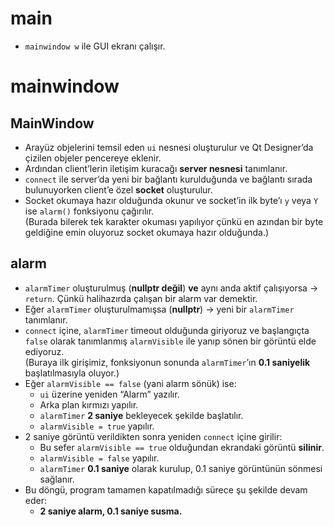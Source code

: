 # main
- `mainwindow w` ile GUI ekranı çalışır.  

# mainwindow

## MainWindow
- Arayüz objelerini temsil eden `ui` nesnesi oluşturulur ve Qt Designer’da çizilen objeler pencereye eklenir.  
- Ardından client’lerin iletişim kuracağı **server nesnesi** tanımlanır.  
- `connect` ile server’da yeni bir bağlantı kurulduğunda ve bağlantı sırada bulunuyorken client’e özel **socket** oluşturulur.  
- Socket okumaya hazır olduğunda okunur ve socket’in ilk byte’ı `y` veya `Y` ise `alarm()` fonksiyonu çağırılır.  
  (Burada bilerek tek karakter okuması yapılıyor çünkü en azından bir byte geldiğine emin oluyoruz socket okumaya hazır olduğunda.)

## alarm
- `alarmTimer` oluşturulmuş (**nullptr değil**) **ve** aynı anda aktif çalışıyorsa → `return`. Çünkü halihazırda çalışan bir alarm var demektir.  
- Eğer `alarmTimer` oluşturulmamışsa (**nullptr**) → yeni bir `alarmTimer` tanımlanır.  
- `connect` içine, `alarmTimer` timeout olduğunda giriyoruz ve başlangıçta `false` olarak tanımlanmış `alarmVisible` ile yanıp sönen bir görüntü elde ediyoruz.  
  (Buraya ilk girişimiz, fonksiyonun sonunda `alarmTimer`’ın **0.1 saniyelik** başlatılmasıyla oluyor.)  
- Eğer `alarmVisible == false` (yani alarm sönük) ise:  
  - `ui` üzerine yeniden “Alarm” yazılır.  
  - Arka plan kırmızı yapılır.  
  - `alarmTimer` **2 saniye** bekleyecek şekilde başlatılır.  
  - `alarmVisible = true` yapılır.  
- 2 saniye görüntü verildikten sonra yeniden `connect` içine girilir:  
  - Bu sefer `alarmVisible == true` olduğundan ekrandaki görüntü **silinir**.  
  - `alarmVisible = false` yapılır.  
  - `alarmTimer` **0.1 saniye** olarak kurulup, 0.1 saniye görüntünün sönmesi sağlanır.  
- Bu döngü, program tamamen kapatılmadığı sürece şu şekilde devam eder:  
  - **2 saniye alarm, 0.1 saniye susma.**
